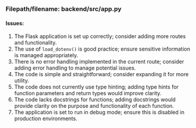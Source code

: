 ### Filepath/filename: backend/src/app.py
#### Issues:
1. The Flask application is set up correctly; consider adding more routes and functionality.
2. The use of `load_dotenv()` is good practice; ensure sensitive information is managed appropriately.
3. There is no error handling implemented in the current route; consider adding error handling to manage potential issues.
4. The code is simple and straightforward; consider expanding it for more utility.
5. The code does not currently use type hinting; adding type hints for function parameters and return types would improve clarity.
6. The code lacks docstrings for functions; adding docstrings would provide clarity on the purpose and functionality of each function.
7. The application is set to run in debug mode; ensure this is disabled in production environments.
